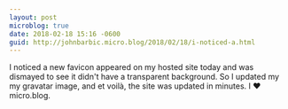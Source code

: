 ```yaml
---
layout: post
microblog: true
date: 2018-02-18 15:16 -0600
guid: http://johnbarbic.micro.blog/2018/02/18/i-noticed-a.html
---
```

I noticed a new favicon appeared on my hosted site today and was dismayed to see it didn't have a transparent background.  So I updated my my gravatar image, and et voilà, the site was updated in minutes.  I ❤️ micro.blog.
